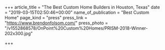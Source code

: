 +++
article_title = "The Best Custom Home Builders in Houston, Texas"
date = "2019-03-15T02:50:46+00:00"
name_of_publication = "Best Custom Home"
page_kind = "press"
press_link = "https://www.brendonfolsom.com/"
press_photo = "/v1552868578/OnPoint%20Custom%20Homes/PRISM-2018-Winner-202x300.jpg"

+++
